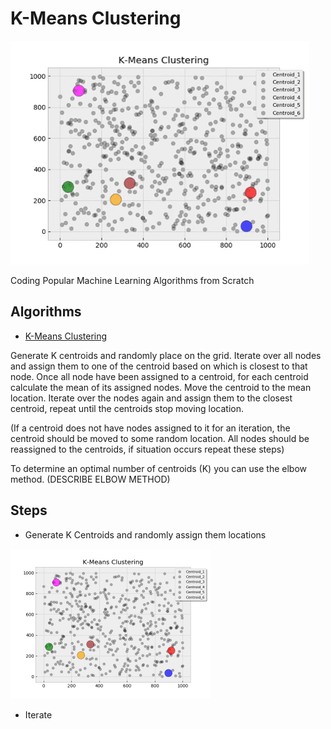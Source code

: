 # K-Means Clustering
![K-Means Clustering](img/K-Means_Clustering_Gif.gif)

Coding Popular Machine Learning Algorithms from Scratch

## Algorithms
* [K-Means Clustering](https://github.com/Jadams29/ML_From_Scratch/tree/master/K-Means_Clustering)



Generate K centroids and randomly place on the grid. Iterate over all nodes and assign them to one 
of the centroid based on which is closest to that node. Once all node have been assigned to a centroid, for each
centroid calculate the mean of its assigned nodes. Move the centroid to the mean location. Iterate over the nodes
again and assign them to the closest centroid, repeat until the centroids stop moving location.

(If a centroid does not have nodes assigned to it for an iteration, the centroid should be moved to some random
location. All nodes should be reassigned to the centroids, if situation occurs repeat these steps) 
 
 To determine an optimal number of centroids (K) you can use the elbow method. (DESCRIBE ELBOW METHOD)

## Steps
* Generate K Centroids and randomly assign them locations 
<img src="img/K-Means_Clustering_Plot_0.png" width="320" height="240">

* Iterate